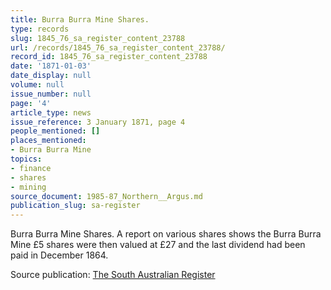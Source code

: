 ```yaml
---
title: Burra Burra Mine Shares.
type: records
slug: 1845_76_sa_register_content_23788
url: /records/1845_76_sa_register_content_23788/
record_id: 1845_76_sa_register_content_23788
date: '1871-01-03'
date_display: null
volume: null
issue_number: null
page: '4'
article_type: news
issue_reference: 3 January 1871, page 4
people_mentioned: []
places_mentioned:
- Burra Burra Mine
topics:
- finance
- shares
- mining
source_document: 1985-87_Northern__Argus.md
publication_slug: sa-register
---
```


Burra Burra Mine Shares.  A report on various shares shows the Burra Burra Mine £5 shares were then valued at £27 and the last dividend had been paid in December 1864.

Source publication: [The South Australian Register](/publications/sa-register/)
